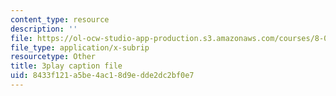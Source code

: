 ```yaml
---
content_type: resource
description: ''
file: https://ol-ocw-studio-app-production.s3.amazonaws.com/courses/8-03sc-physics-iii-vibrations-and-waves-fall-2016/8433f121a5be4ac18d9edde2dc2bf0e7_kKIQ1h9UuA.srt
file_type: application/x-subrip
resourcetype: Other
title: 3play caption file
uid: 8433f121-a5be-4ac1-8d9e-dde2dc2bf0e7
---
```

